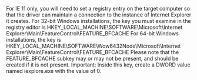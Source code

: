 For IE 11 only, you will need to set a registry entry on the target computer so that the driver can maintain a connection to the instance of Internet Explorer it creates. For 32-bit Windows installations, the key you must examine in the registry editor is 
HKEY_LOCAL_MACHINE\SOFTWARE\Microsoft\Internet Explorer\Main\FeatureControl\FEATURE_BFCACHE
For 64-bit Windows installations, the key is 
HKEY_LOCAL_MACHINE\SOFTWARE\Wow6432Node\Microsoft\Internet Explorer\Main\FeatureControl\FEATURE_BFCACHE
Please note that the FEATURE_BFCACHE subkey may or may not be present, and should be created if it is not present. Important: Inside this key, create a DWORD value named iexplore.exe with the value of 0.